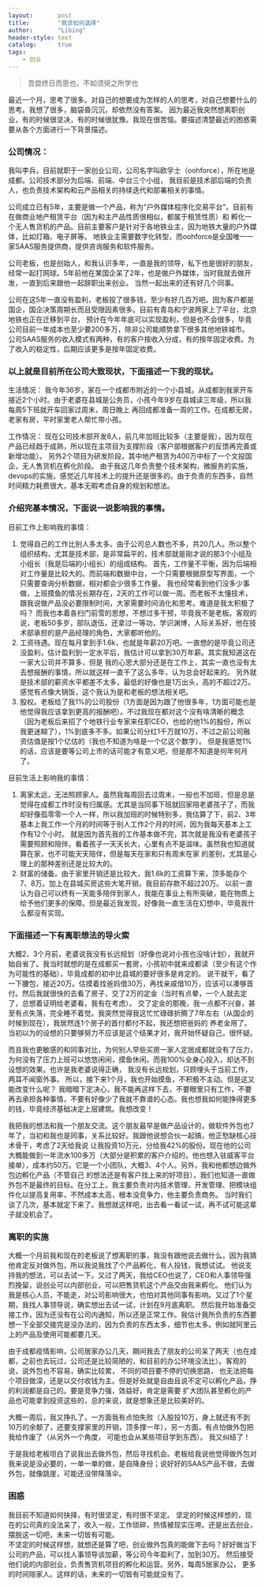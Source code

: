 ```yaml
---
layout:       post
title:        "我该如何选择"
author:       "Libing"
header-style: text
catalog:      true
tags:
    - 创业
---
```


> 吾尝终日而思也，不如须臾之所学也

最近一个月，思考了很多。对自己的想要成为怎样的人的思考，对自己想要什么的思考。我想了很多，脑袋昏沉沉，却依然没有答案。
因为最近我突然想离职创业，有的时候很坚决，有的时候很犹豫。我现在很苦恼。要描述清楚最近的困惑需要从各个方面进行一下背景描述。

### 公司情况：
我叫李兵，目前就职于一家创业公司，公司名字叫欧孚士（oohforce），所在地是成都。公司技术部分为后端、前端、中台三个小组，
我目前是技术部后端的负责人，也负责技术架构和云产品相关的持续迭代和部署相关的事情。

公司成立已有5年，主要是做一个产品，称为"户外媒体程序化交易平台"。目前有在做商业地产租赁平台（因为和主产品性质很相似，都属于租赁性质）和
孵化一个无人售货机的产品。目前主要客户是针对于各地铁业主，因为地铁大量的户外媒体，比如灯箱、电子屏等。
地铁业主需要数字化转型，而oohforce是全国唯一一家SAAS服务提供商，提供咨询服务和软件服务。

公司老板，也是创始人，和我认识多年，一直是我的领导，私下也是很好的朋友，经常一起打网球。5年前他在某国企呆了2年，也是做户外媒体，当时我就去做开发，一直到后来跟他一起辞职出来创业。
当然一起出来的还有好几个同事。

公司在这5年一直没有盈利，老板投了很多钱，至少有好几百万吧。因为客户都是国企，国企决策周期长而且受限因素很多。目前有青岛和宁波两家上了平台，北京地铁也正在迁移到平台，
预计在今年年底可以实现盈利，但是也不会很多，毕竟公司目前一年成本也至少要200多万，除非公司能顺势拿下很多其他地铁城市。
公司SAAS服务的收入模式有两种，有的客户按收入分成，有的按年固定收费。为了收入的稳定性，后期应该更多是按年固定收费。

### 以上就是目前所在公司大致现状，下面描述一下我的现状。
生活情况：
我今年36岁，家在一个成都市附近的一个小县城，从成都到我家开车接近2个小时。由于老婆在县城是公务员，小孩今年9岁在县城读三年级，所以我每周5下班就开车回家过周末，周日晚上
再回成都准备一周的工作。在成都无房，老家有房，平时家里老人帮忙带小孩。

工作情况：
现在公司技术部开发8人，前几年加班比较多（主要是我），因为现在产品已经趋于成熟，所以现在主项目为支撑阶段（客户部根据客户的反馈再完善或新增功能）。
另外2个项目为研发阶段，其中地产租赁为400万中标了一个文投国企，无人售货机在孵化阶段。
由于我这几年负责整个技术架构，微服务的实施，devops的实施，感觉近几年技术上的提升还是很多的。由于负责的东西多，自然时间精力耗费很大，基本无暇考虑自身的规划和想法。

### 介绍完基本情况，下面说一说影响我的事情。
目前工作上影响我的事情：
1. 觉得自己的工作比别人多太多。由于公司总人数也不多，共20几人。所以整个组织结构，尤其是技术部，是非常扁平的，技术部就是刚才说的那3个小组及小组长（我是后端的小组长）的组成结构。
首先，工作量不平衡，因为后端相对工作量是比较大的。而前端和数据中台，一个只需要根据原型写界面，一个只需要查询分析数据，相对都会少很多工作量。
我也经常看到他们没多少事做，上班摸鱼的情况长期存在，2天的工作可以做一周。而老板不太懂技术，跟我说做产品没必要限制时间，大家需要时间消化和思考。难道是我太积极了吗？
而我也本着各扫门前雪的思想，不想过多干预，毕竟我不是老板。客观的说，老板50多岁，部队退伍，还拿过一等功，学识渊博，人际关系好，他在技术部承担的是产品经理的角色，大家都听他的。
2. 工资待遇。现在每月拿到手1.6k，也就是年薪20万吧。一直想的是毕竟公司还没盈利，估计盈利到一定水平后，我估计可以拿到30万年薪。其实我知道这在一家大公司并不算多，但是
我的心思大部分还是在工作上，其实一直也没有太去想报酬的事情，所以就这样一直干了这么多年，认为总会好起来的。
另外就是技术部的薪资水平都差不太多，最低的好像也是1万出头，高的不超过2万。感觉有点像大锅饭，这个我认为是和老板的想法相关吧。
3. 股权。老板给了我1%的公司股份（1方面是因为跟了他很多年，1方面可能也是他觉得我应该拿到更高的报酬吧）。不过我现在都对这个没有啥清晰的概念（因为老板后来招了个地铁行业专家来任职CEO，也给的他1%的股份，所以我更迷糊了），1%到底多不多。如果公司分红1千万就10万，不过之前公司融资估值是按1个亿估的（我也不知道为啥是一个亿这个数字）。
但是我感觉1%的话，应该是要等公司上市的话可能才有意义吧，但是那不知道是何年何月了。

目前生活上影响我的事情：
1. 离家太远，无法照顾家人。虽然我每周回去过周末，一般也不加班，但是总是觉得在成都工作时没有归属感。尤其是当同事下班就回家陪老婆孩子了，而我却好像孤零零一个人一样，所以我加班的时候特别多，我估算了下，前2、3年
基本上我工作一个月的时间等于别人工作2个月的时间，因为我每天基本上工作有12个小时。
就是因为首先我的工作基本做不完，其次就是我没有老婆孩子需要照顾和陪伴。看着孩子一天天长大，心里有点不是滋味。虽然我也知道就算在家，也不可能天天陪伴，但是每天在家和只有周末在家
的差别，尤其是心理上的那种差别还是比较大的。
2. 财富的储备。由于家里开销还是比较大，我1.6k的工资算下来，顶多能存个7、8万。加上在县城买房这些大笔开销，我目前存款不超过20万。
以前一直认为自己可以终有一天能多陪伴到家人，我能在事业上有所突破，能在物质上给予他们更多的保障。但是最近我发现，好像我一直生活在幻想中，毕竟我什么都没有实现。


### 下面描述一下有离职想法的导火索
大概2、3个月前，老婆说我没有长远规划（好像也说对小孩也没啥计划），我就开始自省了。我当时就想的是在成都买一套房，小孩初中就来成都读（至少有这个作为可能性的基础），毕竟成都的初中比县城的要好很多是肯定的。
说干就干，看了一下腰包，接近20万。估摸着找爸妈借30万，再找亲戚借10万，应该可以凑够首付。然后我就很快的去看了房子，交了2万的定金（当时有点晕，一个人就去定了，总想着证明给老婆看，我有在考虑）。
交了定金的那晚，我一点都不兴奋，甚至有点失落，完全睡不着觉。我突然觉得我这忙忙碌碌折腾了7年左右（从国企的时候到现在），我居然连1个房子的首付都付不起，我还想把爸妈的
养老金用了。当初以为的设想的只要够努力不应该是这个结果才对，我开始怀疑自己，很怀疑。

而且我也更敏感的和同事对比，为何别人早些买房一家人定居成都就没有了压力，为何没有了压力上班可以悠悠闲闲，摸鱼休闲。而我100%全身心投入，却达不到设想的效果。也许是我老婆说得正确，
我没有长远规划，只顾埋头于当前工作，两耳不闻窗外事。
所以，接下来1个月，我也开始摸鱼，不积极不主动。但是这又能改变什么呢？
我暗暗下定决心，我不能再这样下去，不要眼里只有工作，不要再去承担各种事情，不要有好像少了我就不靠谱的心态。我也想我如何能挣得更多的钱，毕竟经济基础决定上层建筑。我想改变！

我把我的想法和我一个朋友交流。这个朋友最早是做产品设计的，做软件外包也7年了，当初和我也是同事，关系比较好。我跟他说想合伙一起搞，他正愁缺核心技术骨干，考虑了2天给我说
让我投资10万元，分给我42%的股份。现在他的公司大概能做到一年流水100多万（大部分是积累的客户介绍的，他也想入驻威客平台接单），成本约50万。它是一个小团队，大概3、4个人。另外，我和他都想边做外包边孵化产品（不管自己
的想法还是有客户找上来的好项目），我们也知道一直做外包不是最终的目标。在分工上，我主要负责对内技术管理、开发管理、把模块组件化以提高复用率，不然成本太高，根本没竞争力，他主要负责商务。
当时我们谈了几次，基本就定下来了。我想就这样吧，出去看一看试一试，再不试可能这辈子就没机会了。

### 离职的实施
大概一个月前我和现在的老板说了想离职的事，我没有跟他说去做什么，因为我猜他肯定反对做外包，所以我说我找了个产品孵化，有人投钱，我想试试。
他说支持我的想法，可以去试一下。又过了两天，我给CEO也说了，CEO和人事领导强烈挽留，说创业可以内部创业，可以把售货机这个产品交由我来孵化。
他们认为我是核心人员，不能走，对公司影响很大，也怕对其他同事有影响。又过了1个星期，我找人事领导说，确实想出去试一试，计划在9月底离职。
然后我开始准备交接工作，因为还没有在公司内通知，所以还是正常工作。我估计我所负责的东西要想一下全部交接完是没办法的，因为负责的东西太多，细节也太多。例如就阿里云
上的产品及使用可能都要几天。

由于成都疫情影响，公司居家办公几天，期间我去了朋友的公司呆了两天（也在成都，之前也去玩过，公司还是比较简陋的，和目前的办公环境没法比）。客观的说，说外包也不容易，确实比较累，
不同的项目要不停的切换思路， 也无法把每个项目做深，还是以交付收钱为主。但是好处就是自由且说不定可以孵化产品，挣的利润都是自己的。要是竞争力强，效益好，肯定是需要
扩大团队甚至孵化的产品也可能拿到投资这些的，总的来说，就是想象还是比较美好的。

大概一周后，我又挣扎了，一方面我有点怕失败（入股投10万，身上就还有不到10万的余额了，还要支撑家里的开销，顶多撑一年），另一方面，有点怕做外包把我给作废了（从另外一个角度，
可能也会从某些项目学到东西）。 我又纠结了！

于是我给老板坦白了说我出去做外包，然后寻找机会。老板给我说他觉得做外包对我来说是没必要的，一单一单的做，是自降身份；说好好的SAAS产品不做，去做外包，就像跳崖，可能还没带降落伞。

### 困惑
我目前不知道如何抉择，有时很坚定，有时很不坚定。
坚定的时候这样想的，现在的公司真的没法呆了，收入一般，工作琐碎，热情被现实压垮。还是出去创业，摆脱这一切吧，未来一切皆有可能。<br>
不坚定的时候这样想，就想还是算了吧，创业做外包真的能做下去吗？好好做当下公司的产品，可以找人事领导谈加薪，等公司今年盈利了，加到30万。
然后接受他们说的内部创业，负责售货机项目的孵化和运营。另外，每周5居家办公， 更多的时间陪家人。这样的话，未来的一切皆有可能就没有了。




